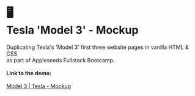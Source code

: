 # 🖥 <br/>Tesla 'Model 3' - Mockup
Duplicating Tesla's 'Model 3' first three website pages in vanilla HTML & CSS <br/> as part of Appleseeds Fullstack Bootcamp.<br/><br/>
<b>Link to the demo:</b></br><br/>
[Model 3 | Tesla - Mockup](https://snazzy-madeleine-bfed60.netlify.app/)
